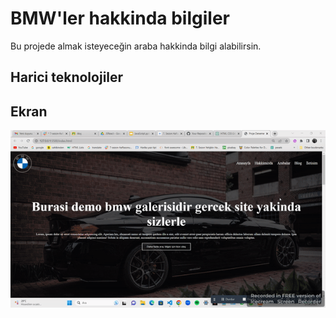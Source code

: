 <h1> BMW'ler hakkinda bilgiler </h1>

Bu projede almak isteyeceğin araba hakkinda bilgi alabilirsin.

<h2> Harici teknolojiler </h2>

<h2>Ekran</h2>

![](Ekran.gif)
